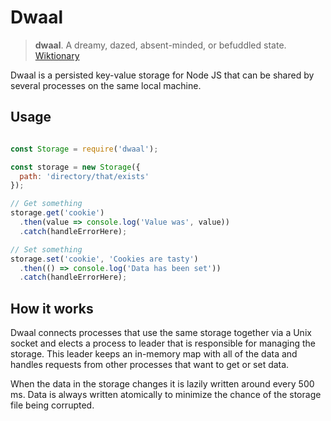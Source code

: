 # Dwaal

> **dwaal**. A dreamy, dazed, absent-minded, or befuddled state. [Wiktionary](https://en.wiktionary.org/wiki/dwaal)

Dwaal is a persisted key-value storage for Node JS that can be shared by
several processes on the same local machine.

## Usage

```javascript

const Storage = require('dwaal');

const storage = new Storage({
  path: 'directory/that/exists'
});

// Get something
storage.get('cookie')
  .then(value => console.log('Value was', value))
  .catch(handleErrorHere);

// Set something
storage.set('cookie', 'Cookies are tasty')
  .then(() => console.log('Data has been set'))
  .catch(handleErrorHere);
```

## How it works

Dwaal connects processes that use the same storage together via a Unix
socket and elects a process to leader that is responsible for managing the
storage. This leader keeps an in-memory map with all of the data and handles requests from other processes that want to get or set data.

When the data in the storage changes it is lazily written around every 500
ms. Data is always written atomically to minimize the chance of the storage
file being corrupted.
